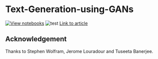 # Text-Generation-using-GANs
[![View notebooks](https://wolfr.am/HAAhzkRq)](https://wolfr.am/ObM2hfar)
![test](https://user-images.githubusercontent.com/53033648/87689690-83c40d00-c756-11ea-902b-3f07c23b4cc2.gif)
[Link to article](https://wolfr.am/OadvsY6x)

## Acknowledgement

Thanks to Stephen Wolfram, Jerome Louradour and Tuseeta Banerjee. 
